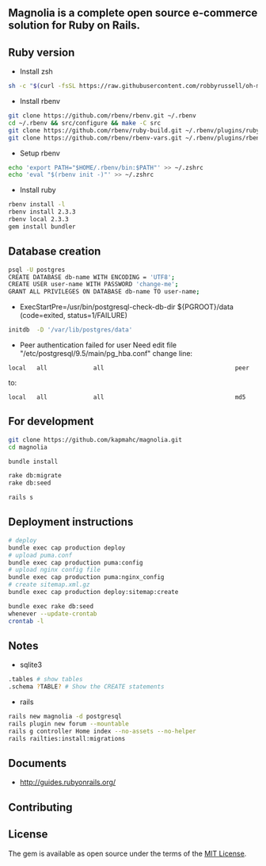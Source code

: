 Magnolia is a complete open source e-commerce solution for Ruby on Rails.
---

## Ruby version
* Install zsh
```bash
sh -c "$(curl -fsSL https://raw.githubusercontent.com/robbyrussell/oh-my-zsh/master/tools/install.sh)"
```

* Install rbenv
```bash
git clone https://github.com/rbenv/rbenv.git ~/.rbenv
cd ~/.rbenv && src/configure && make -C src
git clone https://github.com/rbenv/ruby-build.git ~/.rbenv/plugins/ruby-build
git clone https://github.com/rbenv/rbenv-vars.git ~/.rbenv/plugins/rbenv-vars
```

* Setup rbenv
```bash
echo 'export PATH="$HOME/.rbenv/bin:$PATH"' >> ~/.zshrc
echo 'eval "$(rbenv init -)"' >> ~/.zshrc
```

* Install ruby
```bash
rbenv install -l
rbenv install 2.3.3
rbenv local 2.3.3
gem install bundler
```

## Database creation
```bash
psql -U postgres
CREATE DATABASE db-name WITH ENCODING = 'UTF8';
CREATE USER user-name WITH PASSWORD 'change-me';
GRANT ALL PRIVILEGES ON DATABASE db-name TO user-name;
```

* ExecStartPre=/usr/bin/postgresql-check-db-dir ${PGROOT}/data (code=exited, status=1/FAILURE)

```bash
initdb  -D '/var/lib/postgres/data'
```

* Peer authentication failed for user
Need edit file "/etc/postgresql/9.5/main/pg_hba.conf" change line:
```
local   all             all                                     peer
```
to:
```
local   all             all                                     md5
```

## For development
```bash
git clone https://github.com/kapmahc/magnolia.git
cd magnolia

bundle install

rake db:migrate
rake db:seed

rails s
```

## Deployment instructions

```bash
# deploy
bundle exec cap production deploy
# upload puma.conf
bundle exec cap production puma:config
# upload nginx config file
bundle exec cap production puma:nginx_config
# create sitemap.xml.gz
bundle exec cap production deploy:sitemap:create
```

```bash
bundle exec rake db:seed
whenever --update-crontab
crontab -l
```

## Notes

* sqlite3
```bash
.tables # show tables
.schema ?TABLE? # Show the CREATE statements
```

* rails
```bash
rails new magnolia -d postgresql
rails plugin new forum --mountable
rails g controller Home index --no-assets --no-helper
rails railties:install:migrations
```

## Documents

- http://guides.rubyonrails.org/

## Contributing

## License
The gem is available as open source under the terms of the [MIT License](http://opensource.org/licenses/MIT).
